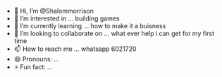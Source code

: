 - 👋 Hi, I’m @Shalommorrison
- 👀 I’m interested in ... building games
- 🌱 I’m currently learning ... how to make it a buisness
- 💞️ I’m looking to collaborate on ... what ever help i can get for my first time
- 📫 How to reach me ... whatsapp 6021720
- 😄 Pronouns: ... 
- ⚡ Fun fact: ...

<!---
Shalommorrison/Shalommorrison is a ✨ special ✨ repository because its `README.md` (this file) appears on your GitHub profile.
You can click the Preview link to take a look at your changes.
--->
